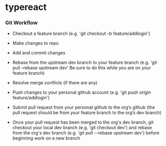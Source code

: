 # typereact

### Git Workflow
* Checkout a feature branch (e.g. 'git checkout –b feature/addlogin')

* Make changes to repo

* Add and commit changes

* Rebase from the upstream dev branch to your feature branch (e.g. 'git pull –rebase upstream dev' Be sure to do this while you are on your feature branch)

* Resolve merge conflicts (if there are any)

* Push changes to your personal github account (e.g. 'git push origin feature/addlogin')

* Submit pull request from your personal github to the org’s github (the pull request should be from your feature branch to the org’s dev branch)

* Once your pull request has been merged to the org's dev branch, git checkout your local dev branch (e.g. 'git checkout dev') and rebase from the org's dev branch (e.g. 'git pull --rebase upstream dev') before beginning work on a new branch
